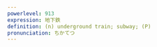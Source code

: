 ```yaml
---
powerlevel: 913
expression: 地下鉄
definition: (n) underground train; subway; (P)
pronunciation: ちかてつ
---
```

